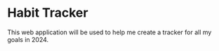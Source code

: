 # Habit Tracker
This web application will be used to help me create a tracker for all my goals in 2024.
